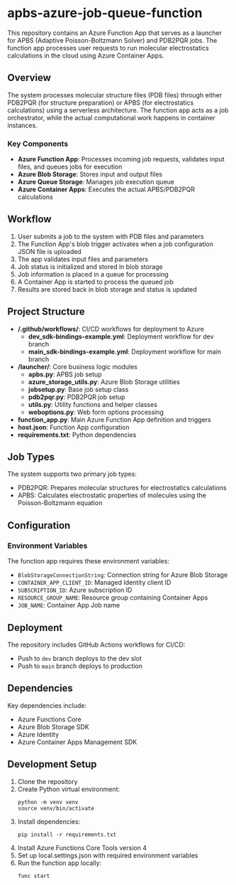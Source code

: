 # apbs-azure-job-queue-function

This repository contains an Azure Function App that serves as a launcher for APBS (Adaptive Poisson-Boltzmann Solver) and PDB2PQR jobs. The function app processes user requests to run molecular electrostatics calculations in the cloud using Azure Container Apps.

## Overview

The system processes molecular structure files (PDB files) through either PDB2PQR (for structure preparation) or APBS (for electrostatics calculations) using a serverless architecture. The function app acts as a job orchestrator, while the actual computational work happens in container instances.

### Key Components

- **Azure Function App**: Processes incoming job requests, validates input files, and queues jobs for execution
- **Azure Blob Storage**: Stores input and output files
- **Azure Queue Storage**: Manages job execution queue
- **Azure Container Apps**: Executes the actual APBS/PDB2PQR calculations

## Workflow

1. User submits a job to the system with PDB files and parameters
2. The Function App's blob trigger activates when a job configuration JSON file is uploaded
3. The app validates input files and parameters
4. Job status is initialized and stored in blob storage
5. Job information is placed in a queue for processing
6. A Container App is started to process the queued job
7. Results are stored back in blob storage and status is updated

## Project Structure

- **/.github/workflows/**: CI/CD workflows for deployment to Azure
  - **dev_sdk-bindings-example.yml**: Deployment workflow for dev branch
  - **main_sdk-bindings-example.yml**: Deployment workflow for main branch
- **/launcher/**: Core business logic modules
  - **apbs.py**: APBS job setup
  - **azure_storage_utils.py**: Azure Blob Storage utilities
  - **jobsetup.py**: Base job setup class
  - **pdb2pqr.py**: PDB2PQR job setup
  - **utils.py**: Utility functions and helper classes
  - **weboptions.py**: Web form options processing
- **function_app.py**: Main Azure Function App definition and triggers
- **host.json**: Function App configuration
- **requirements.txt**: Python dependencies

## Job Types

The system supports two primary job types:
- PDB2PQR: Prepares molecular structures for electrostatics calculations
- APBS: Calculates electrostatic properties of molecules using the Poisson-Boltzmann equation

## Configuration

### Environment Variables

The function app requires these environment variables:

- `BlobStorageConnectionString`: Connection string for Azure Blob Storage
- `CONTAINER_APP_CLIENT_ID`: Managed Identity client ID
- `SUBSCRIPTION_ID`: Azure subscription ID
- `RESOURCE_GROUP_NAME`: Resource group containing Container Apps
- `JOB_NAME`: Container App Job name

## Deployment

The repository includes GitHub Actions workflows for CI/CD:

- Push to `dev` branch deploys to the dev slot
- Push to `main` branch deploys to production

## Dependencies

Key dependencies include:
- Azure Functions Core
- Azure Blob Storage SDK
- Azure Identity
- Azure Container Apps Management SDK

## Development Setup

1. Clone the repository
2. Create Python virtual environment:
   ```
   python -m venv venv
   source venv/bin/activate
   ```
3. Install dependencies:
   ```
   pip install -r requirements.txt
   ```
4. Install Azure Functions Core Tools version 4
5. Set up local.settings.json with required environment variables
6. Run the function app locally:
   ```
   func start
   ```
